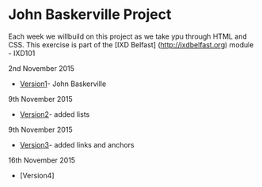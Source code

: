 John Baskerville Project
========================

Each week we willbuild on this project as we take ypu through HTML and CSS. This exercise is part of the [IXD Belfast] (http://ixdbelfast.org) module - IXD101

2nd November 2015

+ [Version1](https://Chriskeno.github.io/john-baskerville/john_baskerville_version1.html)- John Baskerville
 
9th November 2015

+ [Version2](https://Chriskeno.github.io/john-baskerville/john_baskerville_version2.html)- added lists

9th November 2015

+ [Version3](https://Chriskeno.github.io/john-baskerville/john_baskerville_version3.html)- added links and anchors
 
16th November 2015

+ [Version4]


